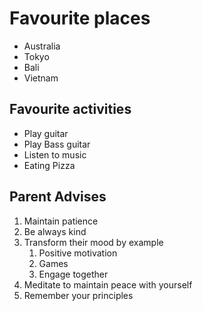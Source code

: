 # Favourite places
- Australia
- Tokyo
- Bali
- Vietnam
## Favourite activities
- Play guitar
- Play Bass guitar
- Listen to music
- Eating Pizza
## Parent Advises
1. Maintain patience
2. Be always kind
3. Transform their mood by example
   1. Positive motivation
   2. Games
   3. Engage together
4. Meditate to maintain peace with yourself
5. Remember your principles
